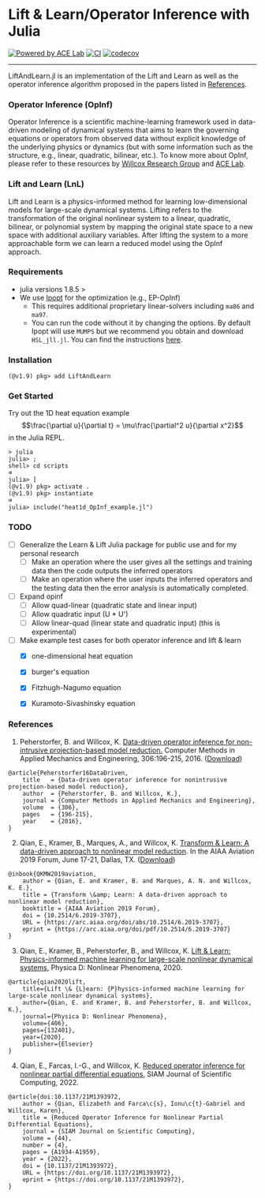 # Lift & Learn/Operator Inference with Julia

[![Powered by ACE Lab](https://img.shields.io/badge/powered%20by-ACE%20Lab-pink)](
https://sites.google.com/view/elizabeth-qian/research/ace-group)
[![CI](https://github.com/smallpondtom/LiftAndLearn.jl/actions/workflows/CI.yml/badge.svg?branch=main)](https://github.com/smallpondtom/LiftAndLearn.jl/actions/workflows/CI.yml)
[![codecov](https://codecov.io/gh/smallpondtom/LiftAndLearn.jl/graph/badge.svg?token=4MJJ4716UA)](https://codecov.io/gh/smallpondtom/LiftAndLearn.jl)

---

LiftAndLearn.jl is an implementation of the Lift and Learn as well as the operator inference algorithm proposed in the papers listed in [References](#references). 

### Operator Inference (OpInf)
Operator Inference is a scientific machine-learning framework used in data-driven modeling of dynamical systems that aims to learn the governing equations or operators from observed data without explicit knowledge of the underlying physics or dynamics (but with some information such as the structure, e.g., linear, quadratic, bilinear, etc.). To know more about OpInf, please refer to these resources by [Willcox Research Group](https://kiwi.oden.utexas.edu/research/operator-inference) and [ACE Lab](https://github.com/elizqian/operator-inference/tree/master).

### Lift and Learn (LnL)
Lift and Learn is a physics-informed method for learning low-dimensional models for large-scale dynamical systems. Lifting refers to the transformation of the original nonlinear system to a linear, quadratic, bilinear, or polynomial system by mapping the original state space to a new space with additional auxiliary variables. After lifting the system to a more approachable form we can learn a reduced model using the OpInf approach. 

### Requirements
- julia versions 1.8.5 >
- We use [Ipopt](https://github.com/jump-dev/Ipopt.jl) for the optimization (e.g., EP-OpInf)
    - This requires additional proprietary linear-solvers including `ma86` and `ma97`. 
    - You can run the code without it by changing the options. By default Ipopt will use `MUMPS` but we recommend you obtain and download `HSL_jll.jl`. You can find the instructions [here](https://licences.stfc.ac.uk/product/libhsl).

### Installation
```julia-repl
(@v1.9) pkg> add LiftAndLearn
```

### Get Started
Try out the 1D heat equation example 
$$\frac{\partial u}{\partial t} = \mu\frac{\partial^2 u}{\partial x^2}$$
in the Julia REPL.
```julia-repl
> julia
julia> ;
shell> cd scripts 
⌫
julia> ]
(@v1.9) pkg> activate .
(@v1.9) pkg> instantiate
⌫
julia> include("heat1d_OpInf_example.jl")
```

### TODO

- [ ] Generalize the Learn & Lift Julia package for public use and for my personal research
    - [ ] Make an operation where the user gives all the settings and training data then the code outputs the inferred operators
    - [ ] Make an operation where the user inputs the inferred operators and the testing data then the error analysis is automatically completed.
- [ ] Expand opinf
    - [ ] Allow quad-linear (quadratic state and linear input)
    - [ ] Allow quadratic input (U * U')
    - [ ] Allow linear-quad (linear state and quadratic input) (this is experimental)
- [ ] Make example test cases for both operator inference and lift & learn
    - [x] one-dimensional heat equation
    - [x] burger's equation
    - [x] Fitzhugh-Nagumo equation
    - [x] Kuramoto-Sivashinsky equation


### References

1. Peherstorfer, B. and Willcox, K. 
[Data-driven operator inference for non-intrusive projection-based model reduction.](https://www.sciencedirect.com/science/article/pii/S0045782516301104)
Computer Methods in Applied Mechanics and Engineering, 306:196-215, 2016. ([Download](https://cims.nyu.edu/~pehersto/preprints/Non-intrusive-model-reduction-Peherstorfer-Willcox.pdf))
```
@article{Peherstorfer16DataDriven,
    title   = {Data-driven operator inference for nonintrusive projection-based model reduction},
    author  = {Peherstorfer, B. and Willcox, K.},
    journal = {Computer Methods in Applied Mechanics and Engineering},
    volume  = {306},
    pages   = {196-215},
    year    = {2016},
}
```

2. Qian, E., Kramer, B., Marques, A., and Willcox, K. 
[Transform & Learn: A data-driven approach to nonlinear model reduction](https://arc.aiaa.org/doi/10.2514/6.2019-3707).
In the AIAA Aviation 2019 Forum, June 17-21, Dallas, TX. ([Download](https://www.dropbox.com/s/5znea6z1vntby3d/QKMW_aviation19.pdf?dl=0))
```
@inbook{QKMW2019aviation,
    author = {Qian, E. and Kramer, B. and Marques, A. N. and Willcox, K. E.},
    title = {Transform \&amp; Learn: A data-driven approach to nonlinear model reduction},
    booktitle = {AIAA Aviation 2019 Forum},
    doi = {10.2514/6.2019-3707},
    URL = {https://arc.aiaa.org/doi/abs/10.2514/6.2019-3707},
    eprint = {https://arc.aiaa.org/doi/pdf/10.2514/6.2019-3707}
}
```

3. Qian, E., Kramer, B., Peherstorfer, B., and Willcox, K. [Lift & Learn: Physics-informed machine learning for large-scale nonlinear dynamical systems](https://www.sciencedirect.com/science/article/pii/S0167278919307651), Physica D: Nonlinear Phenomena, 2020.
```
@article{qian2020lift,
    title={Lift \& {L}earn: {P}hysics-informed machine learning for large-scale nonlinear dynamical systems},
    author={Qian, E. and Kramer, B. and Peherstorfer, B. and Willcox, K.},
    journal={Physica D: Nonlinear Phenomena},
    volume={406},
    pages={132401},
    year={2020},
    publisher={Elsevier}
}
```

4. Qian, E., Farcas, I.-G., and Willcox, K. [Reduced operator inference for nonlinear partial differential equations](https://epubs.siam.org/doi/10.1137/21M1393972), SIAM Journal of Scientific Computing, 2022.
```
@article{doi:10.1137/21M1393972,
    author = {Qian, Elizabeth and Farca\c{s}, Ionu\c{t}-Gabriel and Willcox, Karen},
    title = {Reduced Operator Inference for Nonlinear Partial Differential Equations},
    journal = {SIAM Journal on Scientific Computing},
    volume = {44},
    number = {4},
    pages = {A1934-A1959},
    year = {2022},
    doi = {10.1137/21M1393972},
    URL = {https://doi.org/10.1137/21M1393972},
    eprint = {https://doi.org/10.1137/21M1393972},
}
```